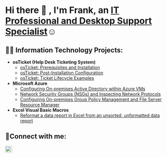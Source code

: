 <h1>Hi there 👋
, I'm Frank, an <a href="https://www.linkedin.com/in/frank-c-43656a5/">IT Professional and Desktop Support Specialist</a>☺</h1>

<h2>👨‍💻 Information Technology Projects:</h2>

- <b>osTicket (Help Desk Ticketing System)</b>
  - [osTicket: Prerequisites and Installation](https://github.com/realflchang/osticket-prereqs)
  - [osTicket: Post-Installation Configuration](https://github.com/realflchang/post-install-config)
  - [osTicket: Ticket Lifecycle Examples](https://github.com/realflchang/ticket-lifecycle)
- <b>Microsoft Azure</b>
  - [Configuring On-premises Active Directory within Azure VMs](https://github.com/realflchang/configure-ad)
  - [Network Security Groups (NSGs) and Inspecting Network Protocols](https://github.com/realflchang/azure-network-protocols)
  - [Configuring On-premises Group Policy Management and File Server Resource Manager](https://github.com/realflchang/group-policy-and-file-server-resource-management)
- <b>Excel Visual Basic Macros</b>
  - [Reformat a data report in Excel from an unsorted, unformatted data report](https://github.com/realflchang/reformat-data-report)

<h2>🤳Connect with me:</h2>

[<img align="left" alt="Frank | LinkedIn" width="22px" src="https://cdn.jsdelivr.net/npm/simple-icons@v3/icons/linkedin.svg" />][linkedin]

[linkedin]: https://linkedin.com/in/frank-c-43656a5

<!--
**realflchang/realflchang** is a ✨ _special_ ✨ repository because its `README.md` (this file) appears on your GitHub profile.

Here are some ideas to get you started:

- 🔭 I’m currently working on ...
- 🌱 I’m currently learning ...
- 👯 I’m looking to collaborate on ...
- 🤔 I’m looking for help with ...
- 💬 Ask me about ...
- 📫 How to reach me: ...
- 😄 Pronouns: ...
- ⚡ Fun fact: ...
-->

